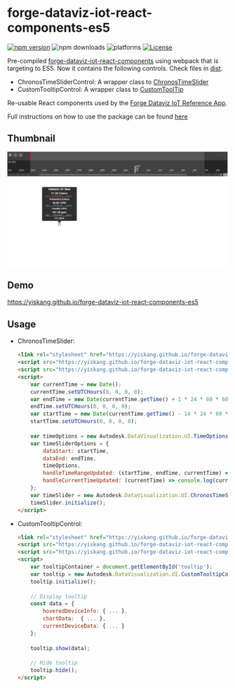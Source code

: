 # forge-dataviz-iot-react-components-es5

[![npm version](https://badge.fury.io/js/forge-dataviz-iot-react-components.svg)](https://badge.fury.io/js/forge-dataviz-iot-react-components)
![npm downloads](https://img.shields.io/npm/dw/forge-dataviz-iot-react-components.svg)
![platforms](https://img.shields.io/badge/platform-windows%20%7C%20osx%20%7C%20linux-lightgray.svg)
[![License](https://img.shields.io/badge/License-Apache%202.0-blue.svg)](https://opensource.org/licenses/Apache-2.0)

Pre-compiled [forge-dataviz-iot-react-components](https://github.com/Autodesk-Forge/forge-dataviz-iot-react-components) using webpack that is targeting to ES5. Now it contains the following controls. Check files in [dist](dist).

- ChronosTimeSliderControl: A wrapper class to [ChronosTimeSlider](https://github.com/Autodesk-Forge/forge-dataviz-iot-react-components/blob/main/client/components/ChronosTimeSlider.jsx)
- CustomTooltipControl: A wrapper class to [CustomToolTip](https://github.com/Autodesk-Forge/forge-dataviz-iot-react-components/blob/main/client/components/CustomToolTip.jsx)

Re-usable React components used by the [Forge Dataviz IoT Reference App](https://github.com/Autodesk-Forge/forge-dataviz-iot-reference-app).

Full instructions on how to use the package can be found [here](https://forge.autodesk.com/en/docs/dataviz/v1/developers_guide/npm_packages/react_components/)

## Thumbnail

![thumbnail](thumbnail.png)

## Demo

https://yiskang.github.io/forge-dataviz-iot-react-components-es5

## Usage

- ChronosTimeSlider:

    ```html
    <link rel="stylesheet" href="https://yiskang.github.io/forge-dataviz-iot-react-components-es5/dist/timeslider.css" type="text/css">
    <script src="https://yiskang.github.io/forge-dataviz-iot-react-components-es5/dist/vendor.js"></script>
    <script src="https://yiskang.github.io/forge-dataviz-iot-react-components-es5/dist/timeslider.js"></script>
    <script>
        var currentTime = new Date();
        currentTime.setUTCHours(0, 0, 0, 0);
        var endTime = new Date(currentTime.getTime() + 1 * 24 * 60 * 60 * 1000);
        endTime.setUTCHours(0, 0, 0, 0);
        var startTime = new Date(currentTime.getTime() - 14 * 24 * 60 * 60 * 1000);
        startTime.setUTCHours(0, 0, 0, 0);

        var timeOptions = new Autodesk.DataVisualization.UI.TimeOptions(startTime, endTime, currentTime);
        var timeSliderOptions = {
            dataStart: startTime,
            dataEnd: endTime,
            timeOptions,
            handleTimeRangeUpdated: (startTime, endTime, currentTime) => console.log(startTime, endTime, currentTime),
            handleCurrentTimeUpdated: (currentTime) => console.log(currentTime)
        };
        var timeSlider = new Autodesk.DataVisualization.UI.ChronosTimeSliderControl(document.getElementById('timeline'), timeSliderOptions);
        timeSlider.initialize();
    </script>
    ```

- CustomTooltipControl:

    ```html
    <link rel="stylesheet" href="https://yiskang.github.io/forge-dataviz-iot-react-components-es5/dist/customtooltip.css" type="text/css">
    <script src="https://yiskang.github.io/forge-dataviz-iot-react-components-es5/dist/vendor.js"></script>
    <script src="https://yiskang.github.io/forge-dataviz-iot-react-components-es5/dist/customtooltip.js"></script>
    <script>
        var tooltipContainer = document.getElementById('tooltip');
        var tooltip = new Autodesk.DataVisualization.UI.CustomTooltipControl(tooltipContainer);
        tooltip.initialize();

        // Display tooltip
        const data = {
            hoveredDeviceInfo: { ... },
            chartData:  { ... },
            currentDeviceData: { ... }
        };

        tooltip.show(data);

        // Hide tooltip
        tooltip.hide();
    </script>
    ```
